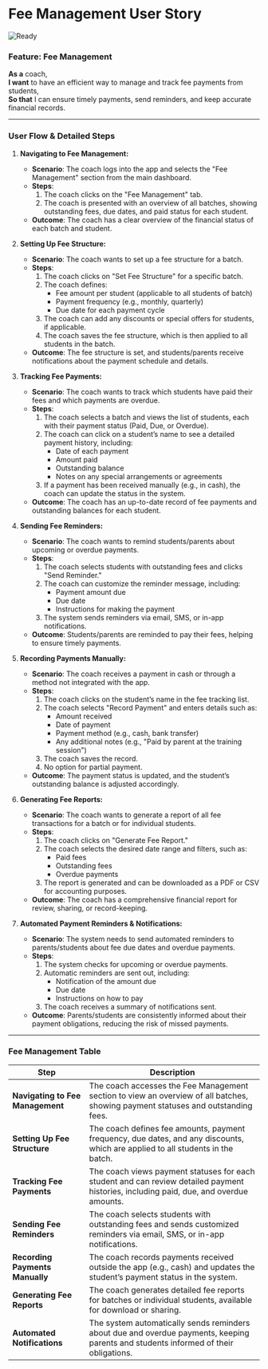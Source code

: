 # Fee Management User Story
![Ready](https://img.shields.io/badge/Status-Ready-brightgreen)
### Feature: Fee Management  
**As a** coach,  
**I want** to have an efficient way to manage and track fee payments from students,  
**So that** I can ensure timely payments, send reminders, and keep accurate financial records.

---

### User Flow & Detailed Steps

1. **Navigating to Fee Management:**
    - **Scenario**: The coach logs into the app and selects the "Fee Management" section from the main dashboard.
    - **Steps**:
        1. The coach clicks on the "Fee Management" tab.
        2. The coach is presented with an overview of all batches, showing outstanding fees, due dates, and paid status for each student.
    - **Outcome**: The coach has a clear overview of the financial status of each batch and student.

2. **Setting Up Fee Structure:**
    - **Scenario**: The coach wants to set up a fee structure for a batch.
    - **Steps**:
        1. The coach clicks on "Set Fee Structure" for a specific batch.
        2. The coach defines:
            - Fee amount per student (applicable to all students of batch)
            - Payment frequency (e.g., monthly, quarterly)
            - Due date for each payment cycle
        3. The coach can add any discounts or special offers for students, if applicable.
        4. The coach saves the fee structure, which is then applied to all students in the batch.
    - **Outcome**: The fee structure is set, and students/parents receive notifications about the payment schedule and details.

3. **Tracking Fee Payments:**
    - **Scenario**: The coach wants to track which students have paid their fees and which payments are overdue.
    - **Steps**:
        1. The coach selects a batch and views the list of students, each with their payment status (Paid, Due, or Overdue).
        2. The coach can click on a student’s name to see a detailed payment history, including:
            - Date of each payment
            - Amount paid
            - Outstanding balance
            - Notes on any special arrangements or agreements
        3. If a payment has been received manually (e.g., in cash), the coach can update the status in the system.
    - **Outcome**: The coach has an up-to-date record of fee payments and outstanding balances for each student.

4. **Sending Fee Reminders:**
    - **Scenario**: The coach wants to remind students/parents about upcoming or overdue payments.
    - **Steps**:
        1. The coach selects students with outstanding fees and clicks "Send Reminder."
        2. The coach can customize the reminder message, including:
            - Payment amount due
            - Due date
            - Instructions for making the payment
        3. The system sends reminders via email, SMS, or in-app notifications.
    - **Outcome**: Students/parents are reminded to pay their fees, helping to ensure timely payments.

5. **Recording Payments Manually:**
    - **Scenario**: The coach receives a payment in cash or through a method not integrated with the app.
    - **Steps**:
        1. The coach clicks on the student’s name in the fee tracking list.
        2. The coach selects "Record Payment" and enters details such as:
            - Amount received
            - Date of payment
            - Payment method (e.g., cash, bank transfer)
            - Any additional notes (e.g., "Paid by parent at the training session")
        3. The coach saves the record.
        4. No option for partial payment.
    - **Outcome**: The payment status is updated, and the student’s outstanding balance is adjusted accordingly.

6. **Generating Fee Reports:**
    - **Scenario**: The coach wants to generate a report of all fee transactions for a batch or for individual students.
    - **Steps**:
        1. The coach clicks on "Generate Fee Report."
        2. The coach selects the desired date range and filters, such as:
            - Paid fees
            - Outstanding fees
            - Overdue payments
        3. The report is generated and can be downloaded as a PDF or CSV for accounting purposes.
    - **Outcome**: The coach has a comprehensive financial report for review, sharing, or record-keeping.

7. **Automated Payment Reminders & Notifications:**
    - **Scenario**: The system needs to send automated reminders to parents/students about fee due dates and overdue payments.
    - **Steps**:
        1. The system checks for upcoming or overdue payments.
        2. Automatic reminders are sent out, including:
            - Notification of the amount due
            - Due date
            - Instructions on how to pay
        3. The coach receives a summary of notifications sent.
    - **Outcome**: Parents/students are consistently informed about their payment obligations, reducing the risk of missed payments.

---

### Fee Management Table


| **Step**                      | **Description**                                                                                                                                     |
|-------------------------------|-----------------------------------------------------------------------------------------------------------------------------------------------------|
| **Navigating to Fee Management** | The coach accesses the Fee Management section to view an overview of all batches, showing payment statuses and outstanding fees.                    |
| **Setting Up Fee Structure**  | The coach defines fee amounts, payment frequency, due dates, and any discounts, which are applied to all students in the batch.                     |
| **Tracking Fee Payments**     | The coach views payment statuses for each student and can review detailed payment histories, including paid, due, and overdue amounts.              |
| **Sending Fee Reminders**     | The coach selects students with outstanding fees and sends customized reminders via email, SMS, or in-app notifications.                           |
| **Recording Payments Manually** | The coach records payments received outside the app (e.g., cash) and updates the student’s payment status in the system.                             |
| **Generating Fee Reports**    | The coach generates detailed fee reports for batches or individual students, available for download or sharing.                                     |
| **Automated Notifications**   | The system automatically sends reminders about due and overdue payments, keeping parents and students informed of their obligations.               |
